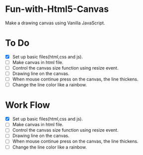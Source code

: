 # Fun-with-Html5-Canvas

Make a drawing canvas using Vanilla JavaScript.

# To Do

- [x] Set up basic files(html,css and js).
- [ ] Make canvas in html file.
- [ ] Control the canvas size function using resize event.
- [ ] Drawing line on the canvas.
- [ ] When mouse continue press on the canvas, the line thickens.
- [ ] Change the line color like a rainbow.

# Work Flow

- [x] Set up basic files(html,css and js).
- [ ] Make canvas in html file.
- [ ] Control the canvas size function using resize event.
- [ ] Drawing line on the canvas.
- [ ] When mouse continue press on the canvas, the line thickens.
- [ ] Change the line color like a rainbow.
